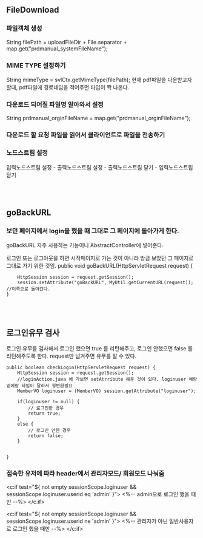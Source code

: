 
## FileDownload


###  파일객체 생성
String filePath = uploadFileDir + File.separator + map.get("prdmanual_systemFileName");


###  MIME TYPE 설정하기 

String mimeType = svlCtx.getMimeType(filePath);
현재 pdf파일을 다운받고자 할때, pdf파일에 경로네임을 적어주면 타입이 쫙 나온다.


###  다운로드 되어질 파일명 알아와서 설정
 String prdmanual_orginFileName = map.get("prdmanual_orginFileName");


###  다운로드 할 요청 파일을 읽어서 클라이언트로 파일을 전송하기 

###  노드스트림 설정
입력노드스트림 설정 - 출력노드스트림 설정 - 출력노드스트림 닫기 - 입력노드스트립 닫기


<br/><br/>


## goBackURL
### 보던 페이지에서 login을 했을 때 그대로 그 페이지에 돌아가게 한다.
goBackURL
자주 사용하는 기능이니 AbstractController에 넣어준다.

로그인 또는 로그아웃을 하면 시작페이지로 가는 것이 아니라 방금 보았던 그 페이지로 그대로 가기 위한 것임.
	public void goBackURL(HttpServletRequest request) {
		
		HttpSession session = request.getSession();
		session.setAttribute("goBackURL", MyUtil.getCurrentURL(request));  //이쪽으로 돌아간다.
	}
<br/><br/>

## 로그인유무 검사

로그인 유무를 검사해서 로그인 했으면 true 를 리턴해주고,
로그인 안했으면 false 를 리턴해주도록 한다.
request만 넘겨주면 유무를 알 수 있다.
	
	public boolean checkLogin(HttpServletRequest request) {
		HttpSession session = request.getSession();
		//loginAction.java 에 가보면 setAtrribute 해둔 것이 있다. loginuser 얘랑 밑에랑 타입이 달라서 형변환필요
		MemberVO loginuser = (MemberVO) session.getAttribute("loginuser");
		
		if(loginuser != null) {
			// 로그인한 경우
			return true;
		}
		else {
			// 로그인 안한 경우
			return false;
		}
		
		
	}

 
### 접속한 유저에 따라 header에서 관리자모드/ 회원모드 나눠줌 

<c:if test="${ not empty sessionScope.loginuser && sessionScope.loginuser.userid eq 'admin' }"> <%-- admin으로 로그인 했을 때만 --%>
</c:if>

<c:if test="${ not empty sessionScope.loginuser && sessionScope.loginuser.userid ne 'admin' }"> <%-- 관리자가 아닌 일반사용자로 로그인 했을 때만 --%>
</c:if>

